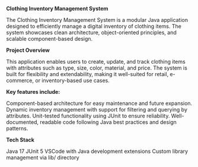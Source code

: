 **Clothing Inventory Management System**

The Clothing Inventory Management System is a modular Java application designed to efficiently manage a digital inventory of clothing items. The system showcases clean architecture, object-oriented principles, and scalable component-based design.

**Project Overview**

This application enables users to create, update, and track clothing items with attributes such as type, size, color, material, and price. The system is built for flexibility and extendability, making it well-suited for retail, e-commerce, or inventory-based use cases.

**Key features include:**

Component-based architecture for easy maintenance and future expansion.
Dynamic inventory management with support for filtering and querying by attributes.
Unit-tested functionality using JUnit to ensure reliability.
Well-documented, readable code following Java best practices and design patterns.

**Tech Stack**

Java 17
JUnit 5
VSCode with Java development extensions
Custom library management via lib/ directory

